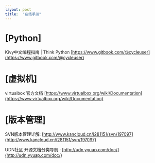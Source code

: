```yaml
---
layout: post
title:  "在线手册"
---
```


# [Python]

Kivy中文编程指南 | Think Python [https://www.gitbook.com/@cycleuser](https://www.gitbook.com/@cycleuser)

# [虚拟机]

virtualbox 官方文档 [https://www.virtualbox.org/wiki/Documentation](https://www.virtualbox.org/wiki/Documentation)

# [版本管理]

SVN版本管理详解: [http://www.kancloud.cn/i281151/svn/197097](http://www.kancloud.cn/i281151/svn/197097)



UDN社区 开源文档分类导航 : [http://udn.yyuap.com/doc/](http://udn.yyuap.com/doc/)